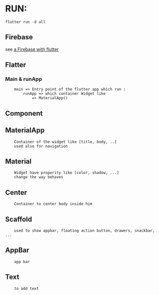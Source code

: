# RUN:
```
flutter run -d all
```

## Firebase 
see [a Firebase with flutter](https://www.youtube.com/watch?v=DqJ_KjFzL9I&feature=youtu.be)


## Flatter
    
### Main & runApp
``` 
    main => Entry point of the flutter app which run :
        runApp => which container Widget like 
            => MaterialApp() 
```

## Component

## MaterialApp
```
    Container of the widget like [title, body, ..]
    used also for navigation
```

## Material
```
    Widget have properity like [color, shadow, ...]
    change the way behaves
```

## Center
```
    Container to center body inside him
```

## Scaffold
```
    used to show appbar, floating action button, drawers, snackbar, ...
```

## AppBar
```
    app bar
```

## Text
```
    to add text
```

